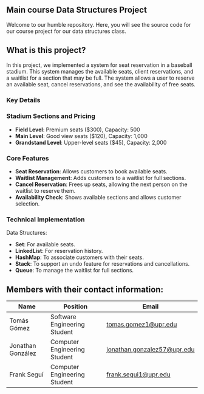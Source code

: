 ## Main course Data Structures Project

Welcome to our humble repository. Here, you will see the source code for our course project for our data structures class.

## What is this project?

In this project, we implemented a system for seat reservation in a baseball stadium. This system manages the available seats, client reservations, and a waitlist for a section that may be full. The system allows a user to reserve an available seat, cancel reservations, and see the availability of free seats. 

### Key Details

### Stadium Sections and Pricing

- **Field Level**: Premium seats ($300), Capacity: 500  
- **Main Level**: Good view seats ($120), Capacity: 1,000  
- **Grandstand Level**: Upper-level seats ($45), Capacity: 2,000  

### Core Features

- **Seat Reservation**: Allows customers to book available seats.  
- **Waitlist Management**: Adds customers to a waitlist for full sections.  
- **Cancel Reservation**: Frees up seats, allowing the next person on the waitlist to reserve them.  
- **Availability Check**: Shows available sections and allows customer selection.  

### Technical Implementation

Data Structures:
- **Set**: For available seats.  
- **LinkedList**: For reservation history.  
- **HashMap**: To associate customers with their seats.  
- **Stack**: To support an undo feature for reservations and cancellations.  
- **Queue**: To manage the waitlist for full sections.  

## Members with their contact information:

| Name               | Position                     | Email                        |
|--------------------|------------------------------|------------------------------|
| Tomás Gómez        | Software Engineering Student | tomas.gomez1@upr.edu         |
| Jonathan González  | Computer Engineering Student | jonathan.gonzalez57@upr.edu  |
| Frank Seguí        | Computer Engineering Student | frank.segui1@upr.edu         |

